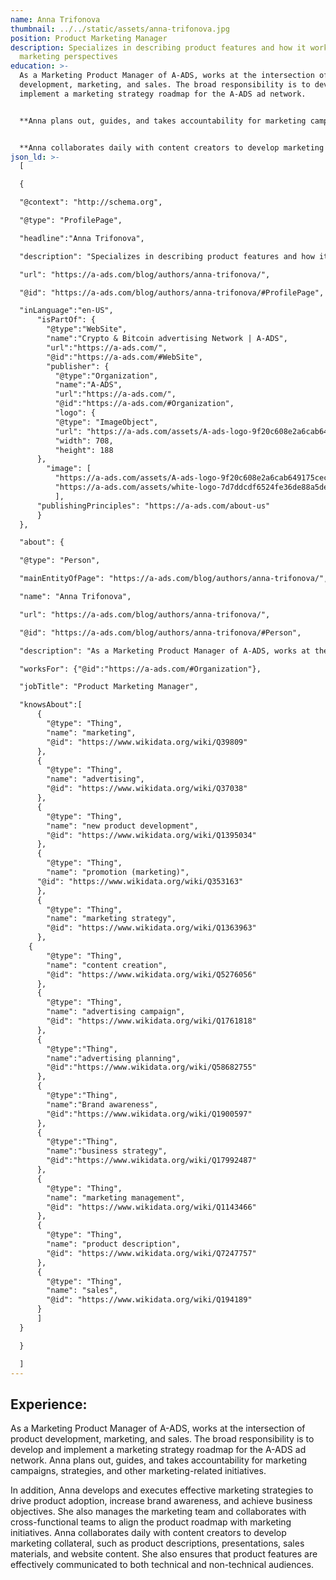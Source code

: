 ```yaml
---
name: Anna Trifonova
thumbnail: ../../static/assets/anna-trifonova.jpg
position: Product Marketing Manager
description: Specializes in describing product features and how it works from a
  marketing perspectives
education: >-
  As a Marketing Product Manager of A-ADS, works at the intersection of product
  development, marketing, and sales. The broad responsibility is to develop and
  implement a marketing strategy roadmap for the A-ADS ad network. 


  **Anna plans out, guides, and takes accountability for marketing campaigns, strategies, and other marketing-related initiatives. In addition, Anna develops and executes effective marketing strategies to drive product adoption, increase brand awareness, and achieve business objectives. She also manages the marketing team and collaborates with cross-functional teams to align the product roadmap with marketing initiatives.** 


  **Anna collaborates daily with content creators to develop marketing collateral, such as product descriptions, presentations, sales materials, and website content. She also ensures that product features are effectively communicated to both technical and non-technical audiences.**
json_ld: >-
  [

  {

  "@context": "http://schema.org",

  "@type": "ProfilePage",

  "headline":"Anna Trifonova",

  "description": "Specializes in describing product features and how it works from a marketing perspectives",

  "url": "https://a-ads.com/blog/authors/anna-trifonova/",

  "@id": "https://a-ads.com/blog/authors/anna-trifonova/#ProfilePage",

  "inLanguage":"en-US",
      "isPartOf": {
        "@type":"WebSite",
        "name":"Crypto & Bitcoin advertising Network | A-ADS",
        "url":"https://a-ads.com/",
        "@id":"https://a-ads.com/#WebSite",
        "publisher": {
          "@type":"Organization",
          "name":"A-ADS",
          "url":"https://a-ads.com/",
          "@id":"https://a-ads.com/#Organization",   
          "logo": {
          "@type": "ImageObject",
          "url": "https://a-ads.com/assets/A-ads-logo-9f20c608e2a6cab649175cec3c3976253264542bc7b570a5de64eb3e206b5935.svg",
          "width": 708,
          "height": 188
      },
  	    "image": [
          "https://a-ads.com/assets/A-ads-logo-9f20c608e2a6cab649175cec3c3976253264542bc7b570a5de64eb3e206b5935.svg",
          "https://a-ads.com/assets/white-logo-7d7ddcdf6524fe36de88a5de9e76e6c6a6401b5e78910c27c1f0e7213cdc97bb.svg"
          ],
  	  "publishingPrinciples": "https://a-ads.com/about-us"
      }
  },

  "about": {

  "@type": "Person",

  "mainEntityOfPage": "https://a-ads.com/blog/authors/anna-trifonova/",

  "name": "Anna Trifonova",

  "url": "https://a-ads.com/blog/authors/anna-trifonova/",

  "@id": "https://a-ads.com/blog/authors/anna-trifonova/#Person",

  "description": "As a Marketing Product Manager of A-ADS, works at the intersection of product development, marketing, and sales. The broad responsibility is to develop and implement a marketing strategy roadmap for the A-ADS ad network. Anna plans out, guides, and takes accountability for marketing campaigns, strategies, and other marketing-related initiatives. In addition, Anna develops and executes effective marketing strategies to drive product adoption, increase brand awareness, and achieve business objectives. She also manages the marketing team and collaborates with cross-functional teams to align the product roadmap with marketing initiatives. Anna collaborates daily with content creators to develop marketing collateral, such as product descriptions, presentations, sales materials, and website content. She also ensures that product features are effectively communicated to both technical and non-technical audiences.",

  "worksFor": {"@id":"https://a-ads.com/#Organization"},

  "jobTitle": "Product Marketing Manager",

  "knowsAbout":[
      {
        "@type": "Thing",
        "name": "marketing",
        "@id": "https://www.wikidata.org/wiki/Q39809"
      },
      {
        "@type": "Thing",
        "name": "advertising",
        "@id": "https://www.wikidata.org/wiki/Q37038"
      },	
      {
        "@type": "Thing",
        "name": "new product development",
        "@id": "https://www.wikidata.org/wiki/Q1395034"
      },
      {
        "@type": "Thing",
        "name": "promotion (marketing)",
  	  "@id": "https://www.wikidata.org/wiki/Q353163"
      },
      {
        "@type": "Thing",
        "name": "marketing strategy",
        "@id": "https://www.wikidata.org/wiki/Q1363963"
      },
  	{
        "@type": "Thing",
        "name": "content creation",
        "@id": "https://www.wikidata.org/wiki/Q5276056"
      },
      {
        "@type": "Thing",
        "name": "advertising campaign",
        "@id": "https://www.wikidata.org/wiki/Q1761818"
      },
      {
        "@type":"Thing",
        "name":"advertising planning",
        "@id":"https://www.wikidata.org/wiki/Q58682755"
      },
      {
        "@type":"Thing",
        "name":"Brand awareness",
        "@id":"https://www.wikidata.org/wiki/Q1900597"
      },
      {
        "@type":"Thing",
        "name":"business strategy",
        "@id":"https://www.wikidata.org/wiki/Q17992487"
      },	
      {
        "@type": "Thing",
        "name": "marketing management",
        "@id": "https://www.wikidata.org/wiki/Q1143466"
      },	
      {
        "@type": "Thing",
        "name": "product description",
        "@id": "https://www.wikidata.org/wiki/Q7247757"
      },	
      {
        "@type": "Thing",
        "name": "sales",
        "@id": "https://www.wikidata.org/wiki/Q194189"
      }	
      ]
  }

  }

  ]
---
```

## Experience: 

As a Marketing Product Manager of A-ADS, works at the intersection of product development, marketing, and sales. The broad responsibility is to develop and implement a marketing strategy roadmap for the A-ADS ad network. Anna plans out, guides, and takes accountability for marketing campaigns, strategies, and other marketing-related initiatives.

In addition, Anna develops and executes effective marketing strategies to drive product adoption, increase brand awareness, and achieve business objectives. She also manages the marketing team and collaborates with cross-functional teams to align the product roadmap with marketing initiatives. Anna collaborates daily with content creators to develop marketing collateral, such as product descriptions, presentations, sales materials, and website content. She also ensures that product features are effectively communicated to both technical and non-technical audiences.
